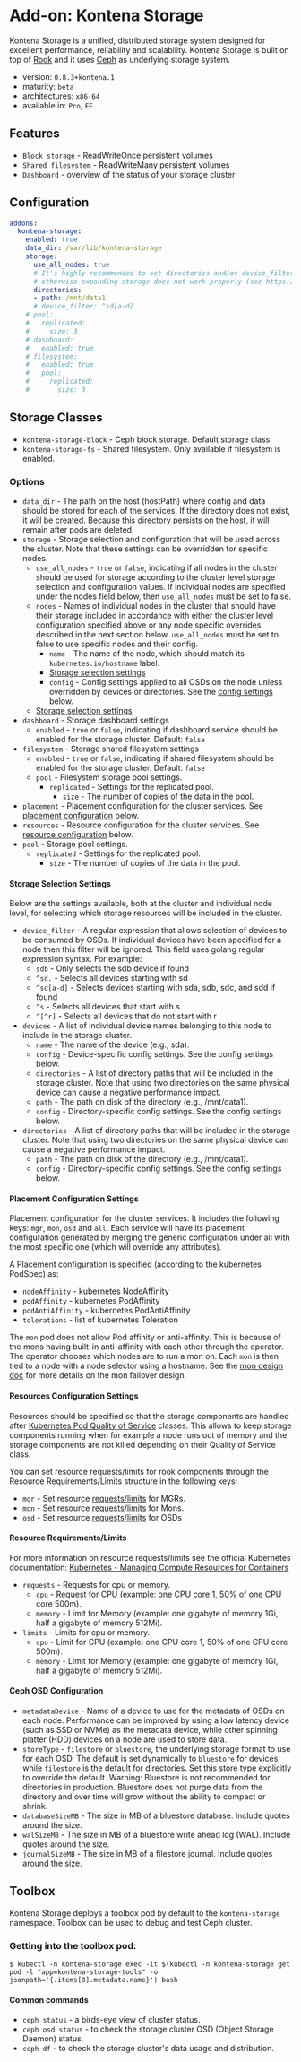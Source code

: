 # Add-on: Kontena Storage

Kontena Storage is a unified, distributed storage system designed for excellent performance, reliability and scalability. Kontena Storage is built on top of [Rook](https://rook.io) and it uses [Ceph](https://ceph.com/) as underlying storage system.

- version: `0.8.3+kontena.1`
- maturity: `beta`
- architectures: `x86-64`
- available in: `Pro`, `EE`

## Features

- `Block storage` - ReadWriteOnce persistent volumes
- `Shared filesystem` - ReadWriteMany persistent volumes
- `Dashboard` - overview of the status of your storage cluster

## Configuration

```yaml
addons:
  kontena-storage:
    enabled: true
    data_dir: /var/lib/kontena-storage
    storage:
      use_all_nodes: true
      # It's highly recommended to set directories and/or device_filter,
      # otherwise expanding storage does not work properly (see https://github.com/rook/rook/issues/1957)
      directories:
      - path: /mnt/data1
      # device_filter: ^sd[a-d]
    # pool:
    #   replicated:
    #     size: 3
    # dashboard:
    #   enabled: true
    # filesystem:
    #   enabled: true
    #   pool:
    #     replicated:
    #       size: 3
```

## Storage Classes

- `kontena-storage-block` - Ceph block storage. Default storage class.
- `kontena-storage-fs` - Shared filesystem. Only available if filesystem is enabled.

### Options

- `data_dir` - The path on the host (hostPath) where config and data should be stored for each of the services. If the directory does not exist, it will be created. Because this directory persists on the host, it will remain after pods are deleted.
- `storage` - Storage selection and configuration that will be used across the cluster. Note that these settings can be overridden for specific nodes.
    - `use_all_nodes` - `true` or `false`, indicating if all nodes in the cluster should be used for storage according to the cluster level storage selection and configuration values. If individual nodes are specified under the nodes field below, then `use_all_nodes` must be set to false.
    - `nodes` - Names of individual nodes in the cluster that should have their storage included in accordance with either the cluster level configuration specified above or any node specific overrides described in the next section below. `use_all_nodes` must be set to false to use specific nodes and their config.
        - `name` - The name of the node, which should match its `kubernetes.io/hostname` label.
        - [Storage selection settings](#storage-selection-settings)
        - `config` - Config settings applied to all OSDs on the node unless overridden by devices or directories. See the [config settings](#ceph-osd-configuration) below.
    - [Storage selection settings](#storage-selection-settings)
- `dashboard` - Storage dashboard settings
    - `enabled` - `true` or `false`, indicating if dashboard service should be enabled for the storage cluster. Default: `false`
- `filesystem` - Storage shared filesystem settings
    - `enabled` - `true` or `false`, indicating if shared filesystem should be enabled for the storage cluster. Default: `false`
    - `pool` - Filesystem storage pool settings.
        - `replicated` - Settings for the replicated pool.
            - `size` - The number of copies of the data in the pool.
- `placement` - Placement configuration for the cluster services. See [placement configuration](#placement-configuration-settings) below.
- `resources` - Resource configuration for the cluster services. See [resource configuration](#resources-configuration-settings) below.
- `pool` - Storage pool settings.
    - `replicated` - Settings for the replicated pool.
        - `size` - The number of copies of the data in the pool.

#### Storage Selection Settings

Below are the settings available, both at the cluster and individual node level, for selecting which storage resources will be included in the cluster.

- `device_filter` - A regular expression that allows selection of devices to be consumed by OSDs. If individual devices have been specified for a node then this filter will be ignored. This field uses golang regular expression syntax. For example:
    - `sdb` - Only selects the sdb device if found
    - `^sd.` - Selects all devices starting with sd
    - `^sd[a-d]` - Selects devices starting with sda, sdb, sdc, and sdd if found
    - `^s` - Selects all devices that start with s
    - `^[^r]` - Selects all devices that do not start with r
- `devices` - A list of individual device names belonging to this node to include in the storage cluster.
    - `name` - The name of the device (e.g., sda).
    - `config` - Device-specific config settings. See the config settings below.
    - `directories` - A list of directory paths that will be included in the storage cluster. Note that using two directories on the same physical device can cause a negative performance impact.
    - `path` - The path on disk of the directory (e.g., /mnt/data1).
    - `config` - Directory-specific config settings. See the config settings below.
- `directories` - A list of directory paths that will be included in the storage cluster. Note that using two directories on the same physical device can cause a negative performance impact.
    - `path` - The path on disk of the directory (e.g., /mnt/data1).
    - `config` - Directory-specific config settings. See the config settings below.

#### Placement Configuration Settings

Placement configuration for the cluster services. It includes the following keys: `mgr`, `mon`, `osd` and `all`. Each service will have its placement configuration generated by merging the generic configuration under all with the most specific one (which will override any attributes).

A Placement configuration is specified (according to the kubernetes PodSpec) as:

- `nodeAffinity` - kubernetes NodeAffinity
- `podAffinity` -  kubernetes PodAffinity
- `podAntiAffinity` - kubernetes PodAntiAffinity
- `tolerations` - list of kubernetes Toleration

The `mon` pod does not allow Pod affinity or anti-affinity. This is because of the mons having built-in anti-affinity with each other through the operator. The operator chooses which nodes are to run a mon on. Each `mon` is then tied to a node with a node selector using a hostname. See the [mon design doc](https://github.com/rook/rook/blob/master/design/mon-health.md) for more details on the mon failover design.

#### Resources Configuration Settings

Resources should be specified so that the storage components are handled after [Kubernetes Pod Quality of Service](https://kubernetes.io/docs/tasks/configure-pod-container/quality-service-pod/) classes. This allows to keep storage components running when for example a node runs out of memory and the storage components are not killed depending on their Quality of Service class.

You can set resource requests/limits for rook components through the Resource Requirements/Limits structure in the following keys:

- `mgr` - Set resource [requests/limits](#resource-requirements-limits) for MGRs.
- `mon` - Set resource [requests/limits](#resource-requirements-limits) for Mons.
- `osd` - Set resource [requests/limits](#resource-requirements-limits) for OSDs

#### Resource Requirements/Limits

For more information on resource requests/limits see the official Kubernetes documentation: [Kubernetes - Managing Compute Resources for Containers](https://kubernetes.io/docs/concepts/configuration/manage-compute-resources-container/#resource-requests-and-limits-of-pod-and-container)

- `requests` - Requests for cpu or memory.
    - `cpu` - Request for CPU (example: one CPU core 1, 50% of one CPU core 500m).
    - `memory` - Limit for Memory (example: one gigabyte of memory 1Gi, half a gigabyte of memory 512Mi).
- `limits` - Limits for cpu or memory.
    - `cpu` - Limit for CPU (example: one CPU core 1, 50% of one CPU core 500m).
    - `memory` - Limit for Memory (example: one gigabyte of memory 1Gi, half a gigabyte of memory 512Mi).

#### Ceph OSD Configuration

- `metadataDevice` - Name of a device to use for the metadata of OSDs on each node. Performance can be improved by using a low latency device (such as SSD or NVMe) as the metadata device, while other spinning platter (HDD) devices on a node are used to store data.
- `storeType` - `filestore` or `bluestore`, the underlying storage format to use for each OSD. The default is set dynamically to `bluestore` for devices, while `filestore` is the default for directories. Set this store type explicitly to override the default. Warning: Bluestore is not recommended for directories in production. Bluestore does not purge data from the directory and over time will grow without the ability to compact or shrink.
- `databaseSizeMB` - The size in MB of a bluestore database. Include quotes around the size.
- `walSizeMB` - The size in MB of a bluestore write ahead log (WAL). Include quotes around the size.
- `journalSizeMB` - The size in MB of a filestore journal. Include quotes around the size.


## Toolbox

Kontena Storage deploys a toolbox pod by default to the `kontena-storage` namespace. Toolbox can be used to debug and test Ceph cluster.

### Getting into the toolbox pod:

```
$ kubectl -n kontena-storage exec -it $(kubectl -n kontena-storage get pod -l "app=kontena-storage-tools" -o jsonpath='{.items[0].metadata.name}') bash
```

#### Common commands

- `ceph status` - a birds-eye view of cluster status.
- `ceph osd status` - to check the storage cluster OSD (Object Storage Daemon) status.
- `ceph df` - to check the storage cluster's data usage and distribution.
